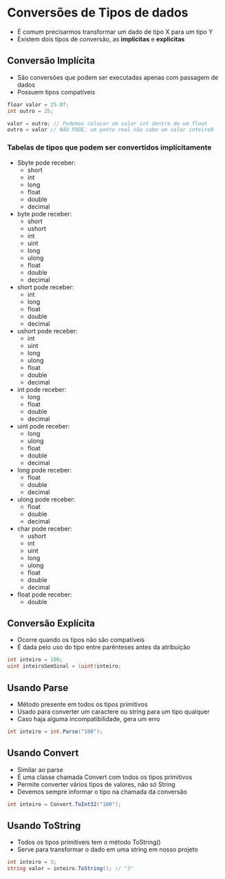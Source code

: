 # Conversões de Tipos de dados

- É comum precisarmos transformar um dado de tipo X para um tipo Y
- Existem dois tipos de conversão, as __implícitas__ e __explicitas__

## Conversão Implícita

- São conversões que podem ser executadas apenas com passagem de dados
- Possuem tipos compatíveis

```csharp
floar valor = 25.8f;
int outro = 25;

valor = outro; // Podemos colocar um valor int dentro de um float
outro = valor // NÃO PODE, um ponto real não cabe um valor inteiro0
```

### Tabelas de tipos que podem ser convertidos implícitamente

- Sbyte pode receber:
    - short
    - int 
    - long 
    - float
    - double 
    - decimal
- byte pode receber:
    - short
    - ushort
    - int
    - uint
    - long
    - ulong
    - float
    - double
    - decimal
- short pode receber:
    - int
    - long
    - float
    - double
    - decimal
- ushort pode receber:
    - int
    - uint
    - long
    - ulong
    - float
    - double
    - decimal
- int pode receber:
    - long
    - float
    - double
    - decimal
- uint pode receber:
    - long
    - ulong
    - float
    - double
    - decimal
- long pode receber:
    - float
    - double
    - decimal
- ulong pode receber:
    - float
    - double
    - decimal
- char pode receber:
    - ushort
    - int
    - uint
    - long
    - ulong
    - float
    - double
    - decimal
- float pode receber:
    - double

## Conversão Explícita

- Ocorre quando os tipos não são compatíveis
- É dada pelo uso do tipo entre parênteses antes da atribuição

```csharp
int inteiro = 100;
uint inteiroSemSinal = (uint)inteiro;
```

## Usando Parse

- Método presente em todos os tipos primitivos
- Usado para converter um caractere ou string para um tipo qualquer
- Caso haja alguma incompatibilidade, gera um erro

```csharp
int inteiro = int.Parse("100");
```

## Usando Convert

- Similar ao parse
- É uma classe chamada Convert com todos os tipos primitivos
- Permite converter vários tipos de valores, não só String
- Devemos sempre informar o tipo na chamada da conversão

```csharp
int inteiro = Convert.ToInt32("100");
```

## Usando ToString

- Todos os tipos primitiveis tem o método ToString()
- Serve para transformar o dado em uma string em nosso projeto

```csharp
int inteiro = 3;
string valor = inteiro.ToString(); // "3"
```





